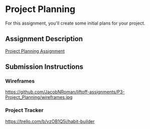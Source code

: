# Project Planning
For this assignment, you'll create some initial plans for your project.

## Assignment Description
[Project Planning Assignment](https://education.launchcode.org/liftoff/assignments/planning/)

## Submission Instructions

### Wireframes

https://github.com/JacobNRoman/liftoff-assignments/P3-Project_Planning/wireframes.jpg 

### Project Tracker

https://trello.com/b/vzOB1Q5i/habit-builder